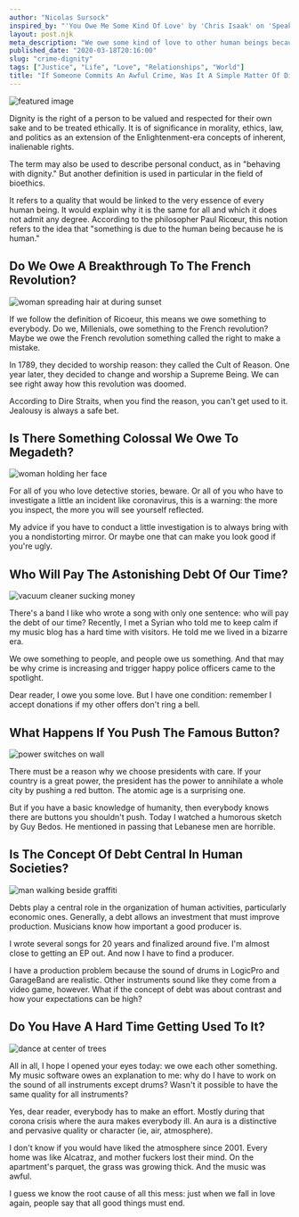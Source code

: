 ```yaml
---
author: "Nicolas Sursock"
inspired_by: "'You Owe Me Some Kind Of Love' by 'Chris Isaak' on 'Speak of the Devil'"
layout: post.njk
meta_description: "We owe some kind of love to other human beings because they are human. I'm wondering now if crime isn't related to this implicit debt."
published_date: "2020-03-18T20:16:00"
slug: "crime-dignity"
tags: ["Justice", "Life", "Love", "Relationships", "World"]
title: "If Someone Commits An Awful Crime, Was It A Simple Matter Of Dignity?"
---
```


![featured image](https://images.unsplash.com/photo-1504701954957-2010ec3bcec1?ixlib=rb-1.2.1&ixid=MnwxMjA3fDB8MHxwaG90by1wYWdlfHx8fGVufDB8fHx8&auto=format&fit=crop)

Dignity is the right of a person to be valued and respected for their own sake and to be treated ethically. It is of significance in morality, ethics, law, and politics as an extension of the Enlightenment-era concepts of inherent, inalienable rights.

The term may also be used to describe personal conduct, as in "behaving with dignity." But another definition is used in particular in the field of bioethics.

It refers to a quality that would be linked to the very essence of every human being. It would explain why it is the same for all and which it does not admit any degree. According to the philosopher Paul Ricœur, this notion refers to the idea that "something is due to the human being because he is human."

## Do We Owe A Breakthrough To The French Revolution?

![woman spreading hair at during sunset](https://images.unsplash.com/photo-1507835661088-ac1e84fe645f?ixlib=rb-1.2.1&ixid=MnwxMjA3fDB8MHxwaG90by1wYWdlfHx8fGVufDB8fHx8&auto=format&fit=crop&q=80&w=800&h=600)

If we follow the definition of Ricoeur, this means we owe something to everybody. Do we, Millenials, owe something to the French revolution? Maybe we owe the French revolution something called the right to make a mistake.

In 1789, they decided to worship reason: they called the Cult of Reason. One year later, they decided to change and worship a Supreme Being. We can see right away how this revolution was doomed.

According to Dire Straits, when you find the reason, you can't get used to it. Jealousy is always a safe bet.

## Is There Something Colossal We Owe To Megadeth?

![woman holding her face](https://images.unsplash.com/photo-1600353068867-5b4de71e3afb?ixlib=rb-1.2.1&ixid=MnwxMjA3fDB8MHxwaG90by1wYWdlfHx8fGVufDB8fHx8&auto=format&fit=crop&q=80&w=800&h=600)

For all of you who love detective stories, beware. Or all of you who have to investigate a little an incident like coronavirus, this is a warning: the more you inspect, the more you will see yourself reflected.

My advice if you have to conduct a little investigation is to always bring with you a nondistorting mirror. Or maybe one that can make you look good if you're ugly.

## Who Will Pay The Astonishing Debt Of Our Time?

![vacuum cleaner sucking money](https://images.unsplash.com/photo-1635840420799-f75477b0b977?ixlib=rb-1.2.1&ixid=MnwxMjA3fDB8MHxwaG90by1wYWdlfHx8fGVufDB8fHx8&auto=format&fit=crop&w=800&h=600)

There's a band I like who wrote a song with only one sentence: who will pay the debt of our time? Recently, I met a Syrian who told me to keep calm if my music blog has a hard time with visitors. He told me we lived in a bizarre era.

We owe something to people, and people owe us something. And that may be why crime is increasing and trigger happy police officers came to the spotlight.

Dear reader, I owe you some love. But I have one condition: remember I accept donations if my other offers don't ring a bell.

## What Happens If You Push The Famous Button?

![power switches on wall](https://images.unsplash.com/photo-1559834384-6a9ab0797727?ixlib=rb-1.2.1&ixid=MnwxMjA3fDB8MHxwaG90by1wYWdlfHx8fGVufDB8fHx8&auto=format&fit=crop&q=80&w=800&h=600)

There must be a reason why we choose presidents with care. If your country is a great power, the president has the power to annihilate a whole city by pushing a red button. The atomic age is a surprising one.

But if you have a basic knowledge of humanity, then everybody knows there are buttons you shouldn't push. Today I watched a humorous sketch by Guy Bedos. He mentioned in passing that Lebanese men are horrible.

## Is The Concept Of Debt Central In Human Societies?

![man walking beside graffiti](https://images.unsplash.com/photo-1493837129895-61062b2444f7?ixlib=rb-1.2.1&ixid=MnwxMjA3fDB8MHxwaG90by1wYWdlfHx8fGVufDB8fHx8&auto=format&fit=crop&q=80&w=800&h=600)

Debts play a central role in the organization of human activities, particularly economic ones. Generally, a debt allows an investment that must improve production. Musicians know how important a good producer is.

I wrote several songs for 20 years and finalized around five. I'm almost close to getting an EP out. And now I have to find a producer.

I have a production problem because the sound of drums in LogicPro and GarageBand are realistic. Other instruments sound like they come from a video game, however. What if the concept of debt was about contrast and how your expectations can be high?

## Do You Have A Hard Time Getting Used To It?

![dance at center of trees](https://images.unsplash.com/photo-1531747056595-07f6cbbe10ad?ixlib=rb-1.2.1&ixid=MnwxMjA3fDB8MHxwaG90by1wYWdlfHx8fGVufDB8fHx8&auto=format&fit=crop&q=80&w=800&h=600)

All in all, I hope I opened your eyes today: we owe each other something. My music software owes an explanation to me: why do I have to work on the sound of all instruments except drums? Wasn't it possible to have the same quality for all instruments?

Yes, dear reader, everybody has to make an effort. Mostly during that corona crisis where the aura makes everybody ill. An aura is a distinctive and pervasive quality or character (ie, air, atmosphere).

I don't know if you would have liked the atmosphere since 2001. Every home was like Alcatraz, and mother fuckers lost their mind. On the apartment's parquet, the grass was growing thick. And the music was awful.

I guess we know the root cause of all this mess: just when we fall in love again, people say that all good things must end. 